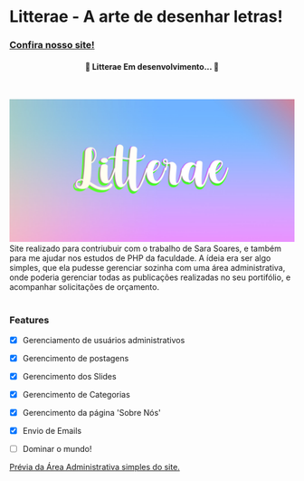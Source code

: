 # Litterae - A arte de desenhar letras!
  
 ### [Confira nosso site!](https:/litterae.ga/home)

<h4 align="center"> 
	🚧  Litterae Em desenvolvimento...  🚧
</h4>
<br>

![](Logo.jpg)
Site realizado para contriubuir com o trabalho de Sara Soares, e também para me ajudar nos estudos de PHP da faculdade.
A ídeia era ser algo simples, que ela pudesse gerenciar sozinha com uma área administrativa, onde poderia gerenciar todas as publicações realizadas no seu portifólio, e acompanhar solicitações de orçamento.
<br><br>

### Features

- [x] Gerenciamento de usuários administrativos 
- [x] Gerencimento de postagens
- [x] Gerencimento dos Slides
- [x] Gerencimento de Categorias
- [x] Gerencimento da página 'Sobre Nós'
- [x] Envio de Emails
- [ ] Dominar o mundo!


[Prévia da Área Administrativa simples do site.](preview.gif)





